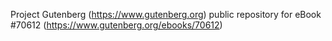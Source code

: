 Project Gutenberg (https://www.gutenberg.org) public repository for
eBook #70612 (https://www.gutenberg.org/ebooks/70612)
